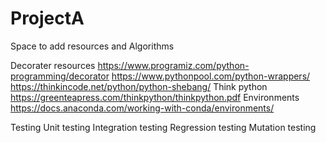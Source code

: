 # ProjectA
Space to add resources and Algorithms

Decorater  resources
https://www.programiz.com/python-programming/decorator
https://www.pythonpool.com/python-wrappers/
https://thinkincode.net/python/python-shebang/
Think python
https://greenteapress.com/thinkpython/thinkpython.pdf
Environments
https://docs.anaconda.com/working-with-conda/environments/

Testing
Unit testing
Integration testing
Regression testing
Mutation testing

